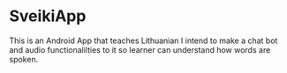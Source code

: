 # SveikiApp
This is an Android App that teaches Lithuanian
I intend to make a chat bot and audio functionalilties to it so learner can understand how words are spoken.
